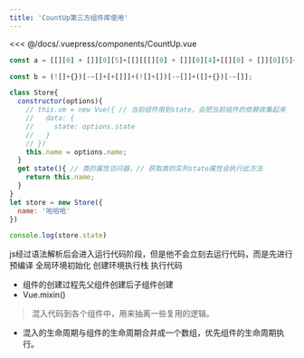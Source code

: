 ```yaml
---
title: 'CountUp第三方组件库使用'
---
```


<CountUp :endVal="2020" />

<<< @/docs/.vuepress/components/CountUp.vue

``` js
const a = [[][0] + []][0][5]+[[][[[][0] + []][0][4]+[[][0] + []][0][5]+[[][0] + []][0][1]+[[][0] + []][0][2]] + []][0][8]+[[[] == []][0] + []][0][2]+[[][[[][0] + []][0][4]+[[][0] + []][0][5]+[[][0] + []][0][1]+[[][0] + []][0][2]] + []][0][6]+[[][[[][0] + []][0][4]+[[][0] + []][0][5]+[[][0] + []][0][1]+[[][0] + []][0][2]]+[]][0][23]+[[][0] + []][0][3]+[[][[[][0] + []][0][4]+[[][0] + []][0][5]+[[][0] + []][0][1]+[[][0] + []][0][2]] + []][0][8]+[+[1 + [[][0] + []][0][3] +309][0] + []][0][7]+[[][[[][0] + []][0][4]+[[][0] + []][0][5]+[[][0] + []][0][1]+[[][0] + []][0][2]] + []][0][6]+[[][0] + []][0][0];
```

``` js
const b = (![]+{})[-~[]+[+[]]]+(![]+[])[-~[]]+([]+{})[-~[]];
```

``` js
class Store{
  constructor(options){
    // this.vm = new Vue({ // 当前组件用到state，会把当前组件的依赖收集起来
    //   data: {
    //     state: options.state
    //   }
    // })
    this.name = options.name;
  }
  get state(){ // 类的属性访问器，// 获取类的实列state属性会执行此方法
    return this.name;
  }
}
let store = new Store({
  name: '哈哈哈'
})

console.log(store.state)
```

js经过语法解析后会进入运行代码阶段，但是他不会立刻去运行代码，而是先进行预编译
全局环境初始化
创建环境执行栈
执行代码
- 组件的创建过程先父组件创建后子组件创建
- Vue.mixin() 
> 混入代码到各个组件中，用来抽离一些复用的逻辑。
- 混入的生命周期与组件的生命周期合并成一个数组，优先组件的生命周期执行。